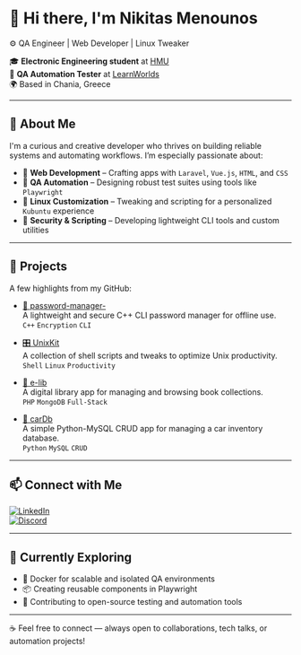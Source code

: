# 👋 Hi there, I'm Nikitas Menounos

⚙️ QA Engineer | Web Developer | Linux Tweaker

🎓 **Electronic Engineering student** at [HMU](https://ee.hmu.gr/en/home/)  
💼 **QA Automation Tester** at [LearnWorlds](https://www.learnworlds.com/)  
🌍 Based in Chania, Greece

---

## 🧠 About Me

I'm a curious and creative developer who thrives on building reliable systems and automating workflows. I’m especially passionate about:

- 🔧 **Web Development** – Crafting apps with `Laravel`, `Vue.js`, `HTML`, and `CSS`
- 🤖 **QA Automation** – Designing robust test suites using tools like `Playwright`
- 🐧 **Linux Customization** – Tweaking and scripting for a personalized `Kubuntu` experience
- 🔐 **Security & Scripting** – Developing lightweight CLI tools and custom utilities

---

## 🚀 Projects

A few highlights from my GitHub:

- [🔐 password-manager-](https://github.com/nikitasmen/password-manager-)  
  A lightweight and secure C++ CLI password manager for offline use.  
  `C++` `Encryption` `CLI`

- [🎛️ UnixKit](https://github.com/nikitasmen/UnixKit)  
  A collection of shell scripts and tweaks to optimize Unix productivity.  
  `Shell` `Linux` `Productivity`

- [📘 e-lib](https://github.com/nikitasmen/e-lib)  
  A digital library app for managing and browsing book collections.  
  `PHP` `MongoDB` `Full-Stack`

- [🚗 carDb](https://github.com/nikitasmen/carDb)  
  A simple Python-MySQL CRUD app for managing a car inventory database.  
  `Python` `MySQL` `CRUD`
  
---

## 📫 Connect with Me

[![LinkedIn](https://img.shields.io/badge/LinkedIn-nikmenou-0077B5?logo=linkedin&logoColor=white)](https://www.linkedin.com/in/nikmenou)  
[![Discord](https://img.shields.io/badge/Discord-nikitasmen-5865F2?logo=discord&logoColor=white)](https://discord.com/)  

---

## 🧭 Currently Exploring

- 🐳 Docker for scalable and isolated QA environments
- 📦 Creating reusable components in Playwright
- 🌱 Contributing to open-source testing and automation tools

---

☕ Feel free to connect — always open to collaborations, tech talks, or automation projects!
